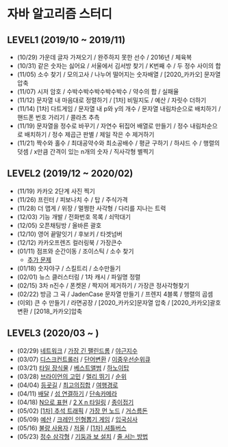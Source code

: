 # 자바 알고리즘 스터디

## LEVEL1 (2019/10 ~ 2019/11)
* (10/29) 가운데 글자 가져오기 / 완주하지 못한 선수 / 2016년 / 체육복
* (10/31) 같은 숫자는 싫어요 / 서울에서 김서방 찾기 / K번째 수 / 두 정수 사이의 합
* (11/05) 소수 찾기 / 모의고사 / 나누어 떨어지는 숫자배열 / [2020_카카오] 문자열 압축
* (11/07) 시저 암호 / 수박수박수박수박수박수 / 약수의 합 / 실패율
* (11/12) 문자열 내 마음대로 정렬하기 / [1차] 비밀지도 / 예산 / 자릿수 더하기
* (11/14) [1차] 다트게임 / 문자열 내 p와 y의 개수 / 문자열 내림차순으로 배치하기 / 핸드폰 번호 가리기 / 콜라츠 추측
* (11/19) 문자열을 정수로 바꾸기 / 자연수 뒤집어 배열로 만들기 / 정수 내림차순으로 배치하기 / 정수 제곱근 판별 / 제일 작은 수 제거하기
* (11/21) 짝수와 홀수 / 최대공약수와 최소공배수 / 평균 구하기 / 하샤드 수 / 행렬의 덧셈 / x만큼 간격이 있는 n개의 숫자 / 직사각형 별찍기 


## LEVEL2 (2019/12 ~ 2020/02)
* (11/19) 카카오 2단계 사진 찍기
* (11/26) 프린터 / 피보나치 수 / 탑 / 주식가격
* (11/28) 더 맵게 / 위장 / 멀쩡한 사각형 / 다리를 지나는 트럭
* (12/03) 기능 개발 / 전화번호 목록 / 쇠막대기
* (12/05) 오픈채팅방 / 올바른 괄호
* (12/10) 영어 끝말잇기 / 후보키 / 타겟넘버
* (12/12) 카카오프렌즈 컬러링북 / 가장큰수
* (01/11) 점프와 순간이동 / 조이스틱 / 소수 찾기
    * [추가 문제](https://www.acmicpc.net/problem/1056)
* (01/18) 숫자야구 / 스킬트리 / 소수만들기
* (02/01) 뉴스 클러스터링 / 1차 캐시 / 파일명 정렬
* (02/15) 3차 n진수 / 폰켓몬 / 짝지어 제거하기 / 가장큰 정사각형찾기
* (02/22) 방금 그 곡 / JadenCase 문자열 만들기 / 프렌지 4블록 / 행렬의 곱셈
* (이외) 큰 수 만들기 / 라면공장 / [2020_카카오]문자열 압축 / [2020_카카오]괄호 변환 / [2018_카카오]압축


## LEVEL3 (2020/03 ~ )
* (02/29) [네트워크](https://programmers.co.kr/learn/courses/30/lessons/43162) / [가장 긴 팰린드롬](https://programmers.co.kr/learn/courses/30/lessons/12904) / [야근지수](https://programmers.co.kr/learn/courses/30/lessons/12927)
* (03/07) [디스크컨트롤러](https://programmers.co.kr/learn/courses/30/lessons/42627) / [단어변환](https://programmers.co.kr/learn/courses/30/lessons/43163) / [이중우선순위큐](https://programmers.co.kr/learn/courses/30/lessons/42628)
* (03/21) [타일 장식물](https://programmers.co.kr/learn/courses/30/lessons/43104) / [베스트앨범](https://programmers.co.kr/learn/courses/30/lessons/42579) /
 [하노이탑](https://programmers.co.kr/learn/courses/30/lessons/12946)
* (03/28) [브라이언의 고민](https://programmers.co.kr/learn/courses/30/lessons/1830) / [멀리 뛰기](https://programmers.co.kr/learn/courses/30/lessons/12914) / [순위](https://programmers.co.kr/learn/courses/30/lessons/49191)
* (04/04) [등굣길](https://programmers.co.kr/learn/courses/30/lessons/42898) / [최고의집합](https://programmers.co.kr/learn/courses/30/lessons/12938) / [여행경로](https://programmers.co.kr/learn/courses/30/lessons/43164)
* (04/11) [배달](https://programmers.co.kr/learn/courses/30/lessons/12978) / [섬 연결하기](https://programmers.co.kr/learn/courses/30/lessons/42861) / [단속카메라](https://programmers.co.kr/learn/courses/30/lessons/42884)
* (04/18) [N으로 표현](https://programmers.co.kr/learn/courses/30/lessons/42895) / [2 X n 타일링](https://programmers.co.kr/learn/courses/30/lessons/12900) / [종이접기](https://programmers.co.kr/learn/courses/30/lessons/62049)
* (05/02) [[1차] 추석 트래픽](https://programmers.co.kr/learn/courses/30/lessons/17676) / [가장 먼 노드](https://programmers.co.kr/learn/courses/30/lessons/49189) / [거스름돈](https://programmers.co.kr/learn/courses/30/lessons/12907)
* (05/09) [예산](https://programmers.co.kr/learn/courses/30/lessons/43237) / [크레인 인형뽑기 게임](https://programmers.co.kr/learn/courses/30/lessons/64061) / [입국심사](https://programmers.co.kr/learn/courses/30/lessons/43238)
* (05/16) [불량 사용자](https://programmers.co.kr/learn/courses/30/lessons/64064) / [저울](https://programmers.co.kr/learn/courses/30/lessons/42886) / [[1차] 셔틀버스](https://programmers.co.kr/learn/courses/30/lessons/17678)
* (05/23) [정수 삼각형](https://programmers.co.kr/learn/courses/30/lessons/43105) / [기둥과 보 설치](https://programmers.co.kr/learn/courses/30/lessons/60061) / [줄 서는 방법](https://programmers.co.kr/learn/courses/30/lessons/12936)
